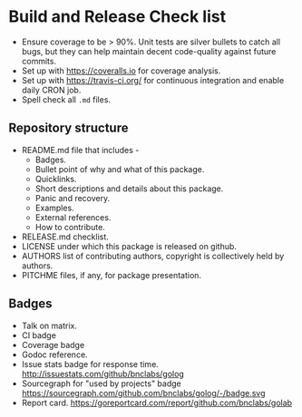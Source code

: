 Build and Release Check list
============================

* Ensure coverage to be > 90%. Unit tests are silver bullets to catch
  all bugs, but they can help maintain decent code-quality against
  future commits.
* Set up with https://coveralls.io for coverage analysis.
* Set up with https://travis-ci.org/ for continuous integration and
  enable daily CRON job.
* Spell check all `.md` files.

Repository structure
--------------------

* README.md file that includes -
  * Badges.
  * Bullet point of why and what of this package.
  * Quicklinks.
  * Short descriptions and details about this package.
  * Panic and recovery.
  * Examples.
  * External references.
  * How to contribute.
* RELEASE.md checklist.
* LICENSE under which this package is released on github.
* AUTHORS list of contributing authors, copyright is collectively
  held by authors.
* PITCHME files, if any, for package presentation.

Badges
------

* Talk on matrix.
* CI badge
* Coverage badge
* Godoc reference.
* Issue stats badge for response time.
  http://issuestats.com/github/bnclabs/golog
* Sourcegraph for "used by projects" badge
  https://sourcegraph.com/github.com/bnclabs/golog/-/badge.svg
* Report card.
  https://goreportcard.com/report/github.com/bnclabs/golab

